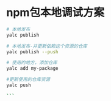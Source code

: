 # npm包本地调试方案

``````BASH
# 本地发布
yalc publish

# 本地发布-并更新依赖这个资源的仓库
yalc publish --push

# 使用的地方，添加仓库
yalc add my-package

#更新使用的仓库资源
yalc push

```
